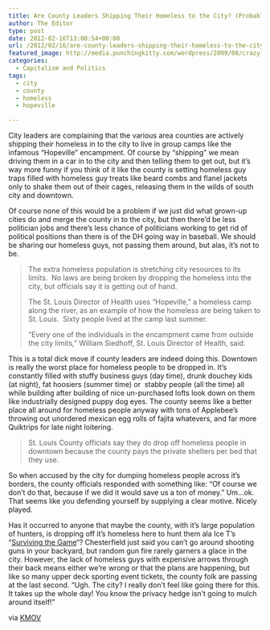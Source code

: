 ```yaml
---
title: Are County Leaders Shipping Their Homeless to the City? (Probably.)
author: The Editor
type: post
date: 2012-02-16T13:00:54+00:00
url: /2012/02/16/are-county-leaders-shipping-their-homeless-to-the-city-probably/
featured_image: http://media.punchingkitty.com/wordpress/2009/08/crazy-homeless-man.jpg
categories:
  - Capitalism and Politics
tags:
  - city
  - county
  - homeless
  - hopeville

---
```

City leaders are complaining that the various area counties are actively shipping their homeless in to the city to live in group camps like the infamous &#8220;Hopeville&#8221; encampment. Of course by &#8220;shipping&#8221; we mean driving them in a car in to the city and then telling them to get out, but it&#8217;s way more funny if you think of it like the county is setting homeless guy traps filled with homeless guy treats like beard combs and flanel jackets only to shake them out of their cages, releasing them in the wilds of south city and downtown.

Of course none of this would be a problem if we just did what grown-up cities do and merge the county in to the city, but then there&#8217;d be less politician jobs and there&#8217;s less chance of politicians working to get rid of political positions than there is of the DH going way in baseball. We should be sharing our homeless guys, not passing them around, but alas, it&#8217;s not to be.

> The extra homeless population is stretching city resources to its limits.  No laws are being broken by dropping the homeless into the city, but officials say it is getting out of hand.
> 
> The St. Louis Director of Health uses &#8220;Hopeville,&#8221; a homeless camp along the river, as an example of how the homeless are being taken to St. Louis.  Sixty people lived at the camp last summer.
> 
> &#8220;Every one of the individuals in the encampment came from outside the city limits,&#8221; William Siedhoff, St. Louis Director of Health, said.

This is a total dick move if county leaders are indeed doing this. Downtown is really the worst place for homeless people to be dropped in. It&#8217;s constantly filled with stuffy business guys (day time), drunk douchey kids (at night), fat hoosiers (summer time) or  stabby people (all the time) all while building after building of nice un-purchased lofts look down on them like industrially designed puppy dog eyes. The county seems like a better place all around for homeless people anyway with tons of Applebee&#8217;s throwing out unordered mexican egg rolls of fajita whatevers, and far more Quiktrips for late night loitering.

> St. Louis County officials say they do drop off homeless people in downtown because the county pays the private shelters per bed that they use.

So when accused by the city for dumping homeless people across it&#8217;s borders, the county officials responded with something like: &#8220;Of course we don&#8217;t do that, because if we did it would save us a ton of money.&#8221; Um&#8230;ok. That seems like you defending yourself by supplying a clear motive. Nicely played.

Has it occurred to anyone that maybe the county, with it&#8217;s large population of hunters, is dropping off it&#8217;s homeless here to hunt them ala Ice T&#8217;s &#8220;<a href="http://www.imdb.com/title/tt0111323/" target="_blank">Surviving the Game</a>&#8220;? Chesterfield just said you can&#8217;t go around shooting guns in your backyard, but random gun fire rarely garners a glace in the city. However, the lack of homeless guys with expensive arrows through their back means either we&#8217;re wrong or that the plans are happening, but like so many upper deck sporting event tickets, the county folk are passing at the last second. &#8220;Ugh. The city? I really don&#8217;t feel like going there for this. It takes up the whole day! You know the privacy hedge isn&#8217;t going to mulch around itself!&#8221;

via <a href="http://www.kmov.com/news/local/City-leaders-claim-neighboring-counties-are-dumping-off-homeless-in-downtown-139396818.html" target="_blank">KMOV</a>